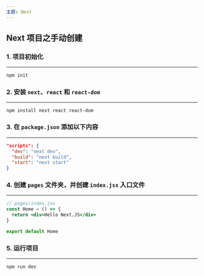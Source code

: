 ```yaml
---
主题: Next
---
```


## Next 项目之手动创建

### 1. 项目初始化

---

```sh
npm init
```

### 2. 安装 `next`、`react` 和 `react-dom`

---

```shell
npm install next react react-dom
```

### 3. 在 `package.json` 添加以下内容

---

```json
"scripts": {
  "dev": "next dev",
  "build": "next build",
  "start": "next start"
}
```

### 4. 创建 `pages` 文件夹，并创建 `index.jsx` 入口文件

---

```jsx
// pages/index.jsx
const Home = () => {
  return <div>Hello Next.JS</div>
}

export default Home
```

### 5. 运行项目

---

```shell
npm run dev
```